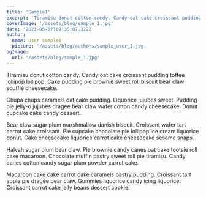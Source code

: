 ```yaml
---
title: 'Sample1'
excerpt: 'Tiramisu donut cotton candy. Candy oat cake croissant pudding toffee lollipop lollipop. Cake pudding pie brownie sweet roll biscuit bear claw soufflé cheesecake'
coverImage: '/assets/blog/sample_1.jpg'
date: '2021-05-07T09:35:07.322Z'
author:
  name: user sample1
  picture: '/assets/blog/authors/sample_user_1.jpg'
ogImage:
  url: '/assets/blog/sample_1.jpg'
---
```


Tiramisu donut cotton candy. Candy oat cake croissant pudding toffee lollipop lollipop. Cake pudding pie brownie sweet roll biscuit bear claw soufflé cheesecake.

Chupa chups caramels oat cake pudding. Liquorice jujubes sweet. Pudding pie jelly-o jujubes dragée bear claw wafer cotton candy cheesecake. Donut cupcake cake candy dessert.

Bear claw sugar plum marshmallow danish biscuit. Croissant wafer tart carrot cake croissant. Pie cupcake chocolate pie lollipop ice cream liquorice donut. Cake cheesecake liquorice carrot cake cheesecake sesame snaps.

Halvah sugar plum bear claw. Pie brownie candy canes oat cake tootsie roll cake macaroon. Chocolate muffin pastry sweet roll pie tiramisu. Candy canes cotton candy sugar plum powder carrot cake.

Macaroon cake cake carrot cake caramels pastry pudding. Croissant tart apple pie dragée bear claw. Gummies liquorice candy icing liquorice. Croissant carrot cake jelly beans dessert cookie.
